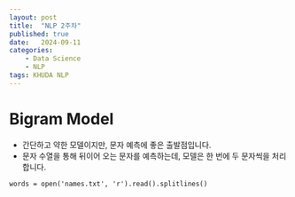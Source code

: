 ```yaml
---
layout: post
title:  "NLP 2주차"
published: true
date:   2024-09-11 
categories:
    - Data Science
    - NLP
tags: KHUDA NLP
---
```

# Bigram Model
- 간단하고 약한 모델이지만, 문자 예측에 좋은 출발점입니다.
- 문자 수열을 통해 뒤이어 오는 문자를 예측하는데, 모델은 한 번에 두 문자씩을 처리합니다.

```pyhton
words = open('names.txt', 'r').read().splitlines()
```

